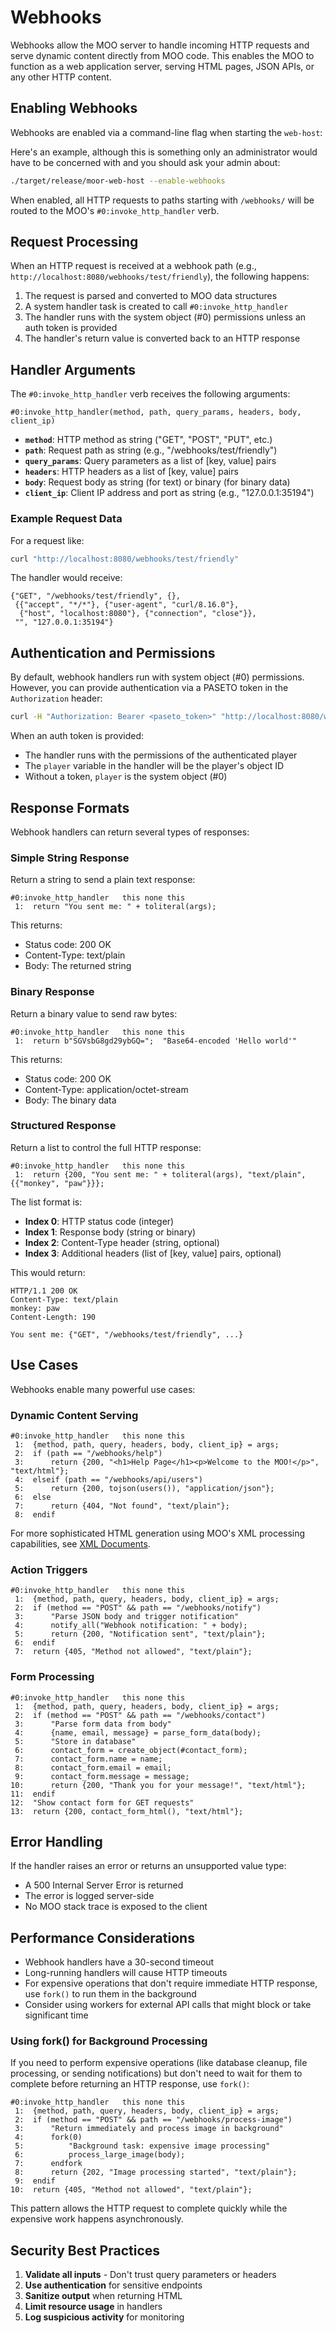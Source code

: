 # Webhooks

Webhooks allow the MOO server to handle incoming HTTP requests and serve dynamic content directly from MOO code. This
enables the MOO to function as a web application server, serving HTML pages, JSON APIs, or any other HTTP content.

## Enabling Webhooks

Webhooks are enabled via a command-line flag when starting the `web-host`:

Here's an example, although this is something only an administrator would have to be concerned with and you should ask
your admin about:

```bash
./target/release/moor-web-host --enable-webhooks
```

When enabled, all HTTP requests to paths starting with `/webhooks/` will be routed to the MOO's `#0:invoke_http_handler`
verb.

## Request Processing

When an HTTP request is received at a webhook path (e.g., `http://localhost:8080/webhooks/test/friendly`), the following
happens:

1. The request is parsed and converted to MOO data structures
2. A system handler task is created to call `#0:invoke_http_handler`
3. The handler runs with the system object (#0) permissions unless an auth token is provided
4. The handler's return value is converted back to an HTTP response

## Handler Arguments

The `#0:invoke_http_handler` verb receives the following arguments:

```moo
#0:invoke_http_handler(method, path, query_params, headers, body, client_ip)
```

- **`method`**: HTTP method as string ("GET", "POST", "PUT", etc.)
- **`path`**: Request path as string (e.g., "/webhooks/test/friendly")
- **`query_params`**: Query parameters as a list of [key, value] pairs
- **`headers`**: HTTP headers as a list of [key, value] pairs
- **`body`**: Request body as string (for text) or binary (for binary data)
- **`client_ip`**: Client IP address and port as string (e.g., "127.0.0.1:35194")

### Example Request Data

For a request like:

```bash
curl "http://localhost:8080/webhooks/test/friendly"
```

The handler would receive:

```moo
{"GET", "/webhooks/test/friendly", {},
 {{"accept", "*/*"}, {"user-agent", "curl/8.16.0"},
  {"host", "localhost:8080"}, {"connection", "close"}},
 "", "127.0.0.1:35194"}
```

## Authentication and Permissions

By default, webhook handlers run with system object (#0) permissions. However, you can provide authentication via a
PASETO token in the `Authorization` header:

```bash
curl -H "Authorization: Bearer <paseto_token>" "http://localhost:8080/webhooks/private"
```

When an auth token is provided:

- The handler runs with the permissions of the authenticated player
- The `player` variable in the handler will be the player's object ID
- Without a token, `player` is the system object (#0)

## Response Formats

Webhook handlers can return several types of responses:

### Simple String Response

Return a string to send a plain text response:

```moo
#0:invoke_http_handler   this none this
 1:  return "You sent me: " + toliteral(args);
```

This returns:

- Status code: 200 OK
- Content-Type: text/plain
- Body: The returned string

### Binary Response

Return a binary value to send raw bytes:

```moo
#0:invoke_http_handler   this none this
 1:  return b"SGVsbG8gd29ybGQ=";  "Base64-encoded 'Hello world'"
```

This returns:

- Status code: 200 OK
- Content-Type: application/octet-stream
- Body: The binary data

### Structured Response

Return a list to control the full HTTP response:

```moo
#0:invoke_http_handler   this none this
 1:  return {200, "You sent me: " + toliteral(args), "text/plain", {{"monkey", "paw"}}};
```

The list format is:

- **Index 0**: HTTP status code (integer)
- **Index 1**: Response body (string or binary)
- **Index 2**: Content-Type header (string, optional)
- **Index 3**: Additional headers (list of [key, value] pairs, optional)

This would return:

```
HTTP/1.1 200 OK
Content-Type: text/plain
monkey: paw
Content-Length: 190

You sent me: {"GET", "/webhooks/test/friendly", ...}
```

## Use Cases

Webhooks enable many powerful use cases:

### Dynamic Content Serving

```moo
#0:invoke_http_handler   this none this
 1:  {method, path, query, headers, body, client_ip} = args;
 2:  if (path == "/webhooks/help")
 3:      return {200, "<h1>Help Page</h1><p>Welcome to the MOO!</p>", "text/html"};
 4:  elseif (path == "/webhooks/api/users")
 5:      return {200, tojson(users()), "application/json"};
 6:  else
 7:      return {404, "Not found", "text/plain"};
 8:  endif
```

For more sophisticated HTML generation using MOO's XML processing capabilities, see [XML Documents](xml-documents.md).

### Action Triggers

```moo
#0:invoke_http_handler   this none this
 1:  {method, path, query, headers, body, client_ip} = args;
 2:  if (method == "POST" && path == "/webhooks/notify")
 3:      "Parse JSON body and trigger notification"
 4:      notify_all("Webhook notification: " + body);
 5:      return {200, "Notification sent", "text/plain"};
 6:  endif
 7:  return {405, "Method not allowed", "text/plain"};
```

### Form Processing

```moo
#0:invoke_http_handler   this none this
 1:  {method, path, query, headers, body, client_ip} = args;
 2:  if (method == "POST" && path == "/webhooks/contact")
 3:      "Parse form data from body"
 4:      {name, email, message} = parse_form_data(body);
 5:      "Store in database"
 6:      contact_form = create_object(#contact_form);
 7:      contact_form.name = name;
 8:      contact_form.email = email;
 9:      contact_form.message = message;
10:      return {200, "Thank you for your message!", "text/html"};
11:  endif
12:  "Show contact form for GET requests"
13:  return {200, contact_form_html(), "text/html"};
```

## Error Handling

If the handler raises an error or returns an unsupported value type:

- A 500 Internal Server Error is returned
- The error is logged server-side
- No MOO stack trace is exposed to the client

## Performance Considerations

- Webhook handlers have a 30-second timeout
- Long-running handlers will cause HTTP timeouts
- For expensive operations that don't require immediate HTTP response, use `fork()` to run them in the background
- Consider using workers for external API calls that might block or take significant time

### Using fork() for Background Processing

If you need to perform expensive operations (like database cleanup, file processing, or sending notifications) but don't
need to wait for them to complete before returning an HTTP response, use `fork()`:

```moo
#0:invoke_http_handler   this none this
 1:  {method, path, query, headers, body, client_ip} = args;
 2:  if (method == "POST" && path == "/webhooks/process-image")
 3:      "Return immediately and process image in background"
 4:      fork(0)
 5:          "Background task: expensive image processing"
 6:          process_large_image(body);
 7:      endfork
 8:      return {202, "Image processing started", "text/plain"};
 9:  endif
10:  return {405, "Method not allowed", "text/plain"};
```

This pattern allows the HTTP request to complete quickly while the expensive work happens asynchronously.

## Security Best Practices

1. **Validate all inputs** - Don't trust query parameters or headers
2. **Use authentication** for sensitive endpoints
3. **Sanitize output** when returning HTML
4. **Limit resource usage** in handlers
5. **Log suspicious activity** for monitoring

